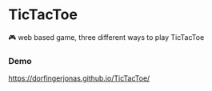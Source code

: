 # TicTacToe
🎮 web based game, three different ways to play TicTacToe

### Demo
https://dorfingerjonas.github.io/TicTacToe/
